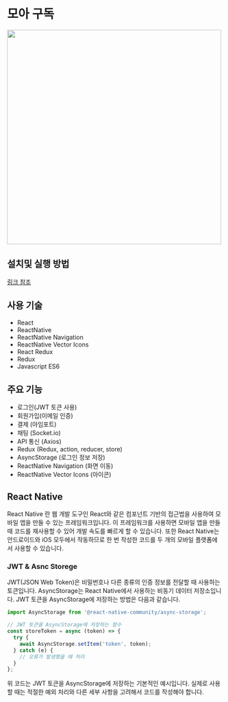 # 모아 구독

<img style="width: 500px;" src="https://i.ibb.co/dcG77Rt/Screenshot-20221107-224432-submarkettest.jpg" />

## 설치및 실행 방법

<a href="https://github.com/nabacamp-side/side1-fe2/wiki/ReactNative-Expo-%EC%84%A4%EC%B9%98%EB%B0%8F-%EC%8B%A4%ED%96%89-%EB%B0%A9%EB%B2%95">링크 참조</a>

## 사용 기술

- React
- ReactNative
- ReactNative Navigation
- ReactNative Vector Icons
- React Redux
- Redux
- Javascript ES6

## 주요 기능

- 로그인(JWT 토큰 사용)
- 회원가입(이메일 인증)
- 결제 (아임포트)
- 채팅 (Socket.io)
- API 통신 (Axios)
- Redux (Redux, action, reducer, store)
- AsyncStorage (로그인 정보 저장)
- ReactNative Navigation (화면 이동)
- ReactNative Vector Icons (아이콘)

## React Native

React Native 란 웹 개발 도구인 React와 같은 컴포넌트 기반의 접근법을 사용하여 모바일 앱을 만들 수 있는 프레임워크입니다. 이 프레임워크를 사용하면 모바일 앱을 만들 때 코드를 재사용할 수 있어 개발 속도를 빠르게 할 수 있습니다. 또한 React Native는 안드로이드와 iOS 모두에서 작동하므로 한 번 작성한 코드를 두 개의 모바일 플랫폼에서 사용할 수 있습니다.

### JWT & Asnc Storege

JWT(JSON Web Token)은 비밀번호나 다른 종류의 인증 정보를 전달할 때 사용하는 토큰입니다. AsyncStorage는 React Native에서 사용하는 비동기 데이터 저장소입니다. JWT 토큰을 AsyncStorage에 저장하는 방법은 다음과 같습니다.

```Javascript
import AsyncStorage from '@react-native-community/async-storage';

// JWT 토큰을 AsyncStorage에 저장하는 함수
const storeToken = async (token) => {
  try {
    await AsyncStorage.setItem('token', token);
  } catch (e) {
    // 오류가 발생했을 때 처리
  }
};
```
위 코드는 JWT 토큰을 AsyncStorage에 저장하는 기본적인 예시입니다. 실제로 사용할 때는 적절한 예외 처리와 다른 세부 사항을 고려해서 코드를 작성해야 합니다.
